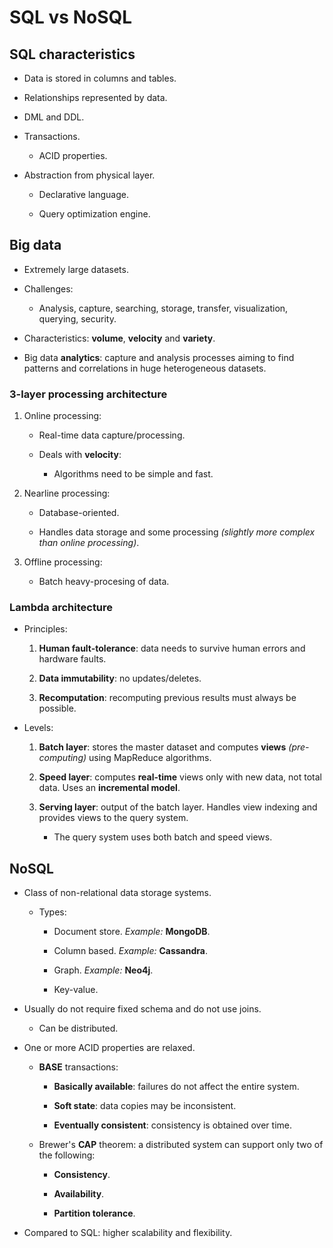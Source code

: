 


# SQL vs NoSQL

## SQL characteristics

* Data is stored in columns and tables.

* Relationships represented by data.

* DML and DDL.

* Transactions.

    * ACID properties.

* Abstraction from physical layer.

    * Declarative language.

    * Query optimization engine.

## Big data

* Extremely large datasets.

* Challenges:

    * Analysis, capture, searching, storage, transfer, visualization, querying, security.

* Characteristics: **volume**, **velocity** and **variety**.

* Big data **analytics**: capture and analysis processes aiming to find patterns and correlations in huge heterogeneous datasets.

### 3-layer processing architecture

1. Online processing:

    * Real-time data capture/processing.

    * Deals with **velocity**:

        * Algorithms need to be simple and fast.

2. Nearline processing:

    * Database-oriented.

    * Handles data storage and some processing *(slightly more complex than online processing)*.

3. Offline processing:

    * Batch heavy-procesing of data.


### Lambda architecture

* Principles:
    
    1. **Human fault-tolerance**: data needs to survive human errors and hardware faults.

    2. **Data immutability**: no updates/deletes.

    3. **Recomputation**: recomputing previous results must always be possible.


* Levels: 

    1. **Batch layer**: stores the master dataset and computes **views** *(pre-computing)* using MapReduce algorithms.

    2. **Speed layer**: computes **real-time** views only with new data, not total data. Uses an **incremental model**. 

    3. **Serving layer**: output of the batch layer. Handles view indexing and provides views to the query system.

        * The query system uses both batch and speed views.




## NoSQL

* Class of non-relational data storage systems.

    * Types:

        * Document store. *Example:* **MongoDB**.

        * Column based. *Example:* **Cassandra**.

        * Graph. *Example:* **Neo4j**.

        * Key-value.

* Usually do not require fixed schema and do not use joins.

    * Can be distributed.

* One or more ACID properties are relaxed.

    * **BASE** transactions:

        * **Basically available**: failures do not affect the entire system.

        * **Soft state**: data copies may be inconsistent.

        * **Eventually consistent**: consistency is obtained over time.

    * Brewer's **CAP** theorem: a distributed system can support only two of the following:

        * **Consistency**.

        * **Availability**.

        * **Partition tolerance**.

* Compared to SQL: higher scalability and flexibility.

